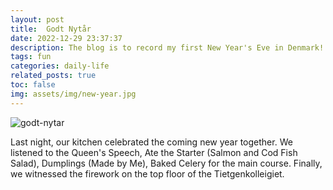 ```yaml
---
layout: post
title:  Godt Nytår
date: 2022-12-29 23:37:37
description: The blog is to record my first New Year's Eve in Denmark!
tags: fun
categories: daily-life
related_posts: true
toc: false
img: assets/img/new-year.jpg
---
```


<div class="row mt-3">
    <div class="col-sm mt-3 mt-md-0">
		 <img src="https://i.imgur.com/YfD5KLi.jpeg" alt="godt-nytar" class="img-fluid rounded z-depth-1" data-zoomable />
    </div>
</div>

Last night, our kitchen celebrated the coming new year together. We listened to the Queen's Speech, Ate the Starter (Salmon and Cod Fish Salad), Dumplings (Made by Me), Baked Celery for the main course. Finally, we witnessed the firework on the top floor of the Tietgenkolleigiet.